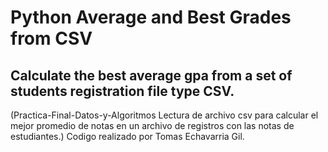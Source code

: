 # Python Average and Best Grades from CSV
Calculate the best average gpa from a set of students registration file type CSV.
----------------------------------------------------------------------------------------------------------------------------------------------------
(Practica-Final-Datos-y-Algoritmos
Lectura de archivo csv para calcular el mejor promedio de notas en un archivo de registros con las notas de estudiantes.)
Codigo realizado por Tomas Echavarria Gil.
